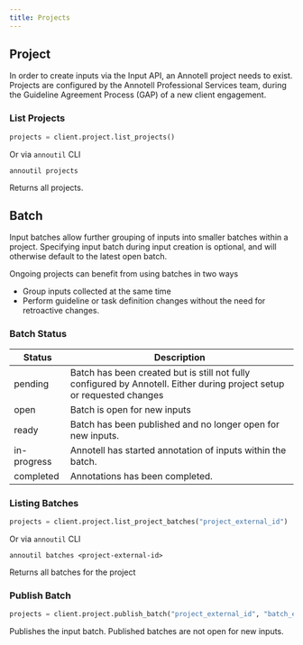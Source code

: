 ```yaml
---
title: Projects
---
```


## Project

In order to create inputs via the Input API, an Annotell project needs to exist.
Projects are configured by the Annotell Professional Services team, during the Guideline Agreement Process (GAP) of a new client engagement.

### List Projects

```python
projects = client.project.list_projects()
```

Or via `annoutil` CLI

```shell
annoutil projects
```

Returns all projects.

## Batch

Input batches allow further grouping of inputs into smaller batches within a project. Specifying input batch during input creation is optional, and will otherwise default to the latest open batch.

Ongoing projects can benefit from using batches in two ways

- Group inputs collected at the same time
- Perform guideline or task definition changes without the need for retroactive changes.

### Batch Status

| Status      | Description                                                                                                            |
| ----------- | ---------------------------------------------------------------------------------------------------------------------- |
| pending     | Batch has been created but is still not fully configured by Annotell. Either during project setup or requested changes |
| open        | Batch is open for new inputs                                                                                           |
| ready       | Batch has been published and no longer open for new inputs.                                                            |
| in-progress | Annotell has started annotation of inputs within the batch.                                                            |
| completed   | Annotations has been completed.                                                                                        |

### Listing Batches

```python
projects = client.project.list_project_batches("project_external_id")
```

Or via `annoutil` CLI

```shell
annoutil batches <project-external-id>
```

Returns all batches for the project

### Publish Batch

```python
projects = client.project.publish_batch("project_external_id", "batch_external_id")
```

Publishes the input batch. Published batches are not open for new inputs.
